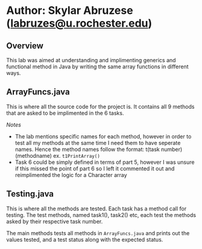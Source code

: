 **Author:** Skylar Abruzese (labruzes@u.rochester.edu)
==============
## Overview ##
This lab was aimed at understanding and implimenting generics and functional method in Java by writing the same array functions in different ways.

## ArrayFuncs.java ##
This is where all the source code for the project is. It contains all 9 methods that are asked to be implimented in the 6 tasks. 

*Notes*
* The lab mentions specific names for each method, however in order to test all my methods at the same time I need them to have seperate names. Hence the method names follow the format: t(task number)(methodname) ex. ```t1PrintArray()``` 
* Task 6 could be simply defined in terms of part 5, however I was unsure if this missed the point of part 6 so I left it commented it out and reimplimented the logic for a Character array

## Testing.java ##
This is where all the methods are tested. Each task has a method call for testing. The test methods, named task1(), task2() etc, each test the methods asked by their respective task number.

The main methods tests all methods in `ArrayFuncs.java` and prints out the values tested, and a test status along with the expected status.
